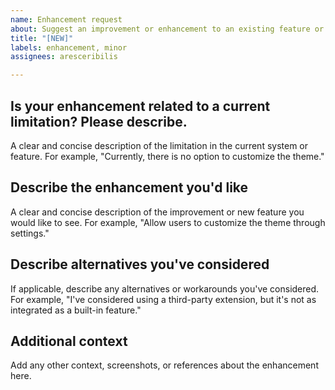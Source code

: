 ```yaml
---
name: Enhancement request
about: Suggest an improvement or enhancement to an existing feature or functionality
title: "[NEW]"
labels: enhancement, minor
assignees: aresceribilis

---
```


## Is your enhancement related to a current limitation? Please describe.
A clear and concise description of the limitation in the current system or feature. For example, "Currently, there is no option to customize the theme."

## Describe the enhancement you'd like
A clear and concise description of the improvement or new feature you would like to see. For example, "Allow users to customize the theme through settings."

## Describe alternatives you've considered
If applicable, describe any alternatives or workarounds you've considered. For example, "I've considered using a third-party extension, but it's not as integrated as a built-in feature."

## Additional context
Add any other context, screenshots, or references about the enhancement here.
